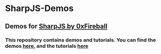 # SharpJS-Demos
## Demos for [SharpJS by 0xFireball](https://github.com/exaphaser/SharpJS/)

### This repository contains demos and tutorials. You can find the demos [here](tree/master/Demos), and the tutorials [here](wiki)
